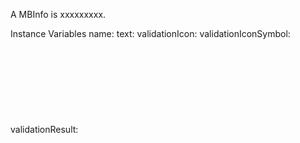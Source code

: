 A MBInfo is xxxxxxxxx.Instance Variables	name:		<Object>	text:		<Object>	validationIcon:		<Object>	validationIconSymbol:		<Object>	validationResult:		<Object>name	- xxxxxtext	- xxxxxvalidationIcon	- xxxxxvalidationIconSymbol	- xxxxxvalidationResult	- xxxxx